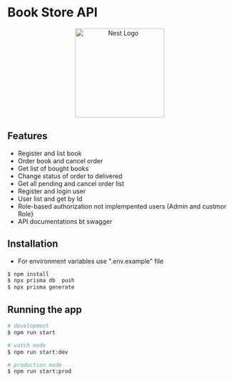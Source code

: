 # Book Store API


   <p align="center">
  <a href="http://nestjs.com/" target="blank"><img src="https://nestjs.com/img/logo-small.svg" width="200" alt="Nest Logo" /></a>
</p>

[circleci-image]: https://img.shields.io/circleci/build/github/nestjs/nest/master?token=abc123def456
[circleci-url]: https://circleci.com/gh/nestjs/nest



## Features

- Register and  list  book
-  Order book and cancel order 
-  Get list  of bought books
-  Change status of order to delivered 
- Get all pending and cancel order list 
- Register and  login  user
- User list  and get by Id
- Role-based authorization not implempented users (Admin and custmor Role}
-  API documentations bt swagger






## Installation
- For environment variables   use  ".env.example" file
```bash
$ npm install
$ npx prisma db  push
$ npx prisma generate
```

## Running the app

```bash
# development
$ npm run start

# watch mode
$ npm run start:dev

# production mode
$ npm run start:prod
```





   
   
   
   
   
   
   

